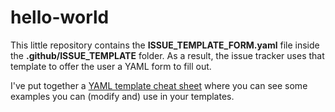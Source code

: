 # hello-world
This little repository contains the **ISSUE_TEMPLATE_FORM.yaml** file inside the **.github/ISSUE_TEMPLATE** folder. As a result, the issue tracker uses that template to offer the user a YAML form to fill out.

I've put together a [YAML template cheat sheet](https://gist.github.com/Elliria/ee13ed5201aaaac6f77f55290f189f0a) where you can see some examples you can (modify and) use in your templates.
